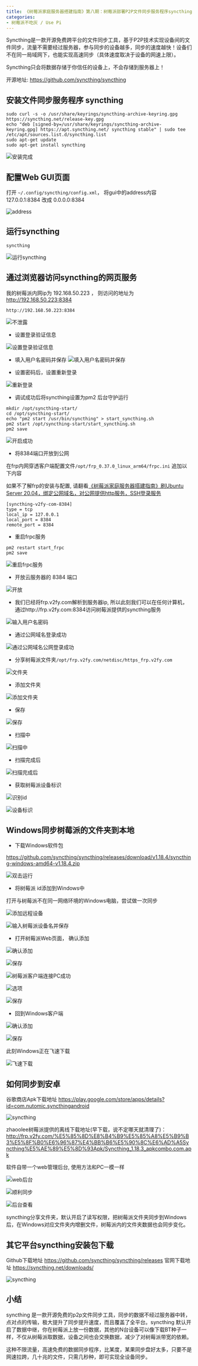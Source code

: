 ```yaml
---
title: 《树莓派家庭服务器搭建指南》第八期：树莓派部署P2P文件同步服务程序syncthing全攻略
categories:
- 树莓派不吃灰 / Use Pi
---
```






Syncthing是一款开源免费跨平台的文件同步工具，基于P2P技术实现设备间的文件同步，流量不需要经过服务器，参与同步的设备越多，同步的速度越快！设备们不在同一局域网下，也能实现高速同步（具体速度取决于设备的网速上限）。

Syncthing只会将数据存储于你信任的设备上，不会存储到服务器上！

开源地址: https://github.com/syncthing/syncthing


## 安装文件同步服务程序 syncthing
```
sudo curl -s -o /usr/share/keyrings/syncthing-archive-keyring.gpg https://syncthing.net/release-key.gpg
echo "deb [signed-by=/usr/share/keyrings/syncthing-archive-keyring.gpg] https://apt.syncthing.net/ syncthing stable" | sudo tee /etc/apt/sources.list.d/syncthing.list
sudo apt-get update
sudo apt-get install syncthing
```

![安装完成](https://cdn.fangyuanxiaozhan.com/assets/1636866402978Tz02SbpR.png)

## 配置Web GUI页面

打开 `~/.config/syncthing/config.xml`， 将gui中的address内容 127.0.0.1:8384 改成 0.0.0.0:8384

![address](https://cdn.fangyuanxiaozhan.com/assets/16368664091841pkz4Jsj.png)

## 运行syncthing

```
syncthing
```

![运行syncthing](https://cdn.fangyuanxiaozhan.com/assets/1636866412913RKsppXN4.png)

## 通过浏览器访问syncthing的网页服务

我的树莓派内网ip为 192.168.50.223 ， 则访问的地址为 http://192.168.50.223:8384
```
http://192.168.50.223:8384
```

![不泄露](https://cdn.fangyuanxiaozhan.com/assets/16368664176716ZTpBDMr.png)

- 设置登录验证信息


![设置登录验证信息](https://cdn.fangyuanxiaozhan.com/assets/1636866422225jQanr7NT.png)

- 填入用户名密码并保存
![填入用户名密码并保存](https://cdn.fangyuanxiaozhan.com/assets/16368664268506wKPT8xW.png)

- 设置密码后，设置重新登录

![重新登录](https://cdn.fangyuanxiaozhan.com/assets/1636866432023pA7Ezj8E.png)

- 调试成功后将syncthing设置为pm2 后台守护运行

```
mkdir /opt/syncthing-start/
cd /opt/syncthing-start/
echo "pm2 start /usr/bin/syncthing" > start_syncthing.sh
pm2 start /opt/syncthing-start/start_syncthing.sh
pm2 save
```


![开启成功](https://cdn.fangyuanxiaozhan.com/assets/1636866440681WeWsk4Pc.png)



- 将8384端口开放到公网


在frp内网穿透客户端配置文件`/opt/frp_0.37.0_linux_arm64/frpc.ini` 追加以下内容

如果不了解frp的安装与配置, 请翻看[《树莓派家庭服务器搭建指南》刷Ubuntu Server 20.04，绑定公网域名，对公网提供http服务，SSH登录服务](https://v2fy.com/p/2021-10-01-pi-server-1633066843000/)

```
[syncthing-v2fy-com-8384]
type = tcp
local_ip = 127.0.0.1
local_port = 8384
remote_port = 8384
```

- 重启frpc服务 

```
pm2 restart start_frpc
pm2 save
```
![重启frpc服务](https://cdn.fangyuanxiaozhan.com/assets/1636866445758i00zGjWD.png)

- 开放云服务器的 8384 端口

![开放](https://cdn.fangyuanxiaozhan.com/assets/1636866451261mabJDx4J.png)


- 我们已经将frp.v2fy.com解析到服务器ip, 所以此刻我们可以在任何计算机，通过http://frp.v2fy.com:8384访问树莓派提供的syncthing服务

![输入用户名密码](https://cdn.fangyuanxiaozhan.com/assets/1636866455387fPwRWedX.png)

- 通过公网域名登录成功

![通过公网域名公网登录成功](https://cdn.fangyuanxiaozhan.com/assets/1636866459791Qyxdr36W.png)

- 分享树莓派文件夹`/opt/frp.v2fy.com/netdisc/https_frp.v2fy.com`

![文件夹](https://cdn.fangyuanxiaozhan.com/assets/1636866464271J4GfG0K8.png)

- 添加文件夹

![添加文件夹](https://cdn.fangyuanxiaozhan.com/assets/16368664682447Ymhr0Dn.png)

- 保存

![保存](https://cdn.fangyuanxiaozhan.com/assets/1636866473166AdWQKBFP.png)

- 扫描中

![扫描中](https://cdn.fangyuanxiaozhan.com/assets/1636866480161XkMRyScp.png)


- 扫描完成后


![扫描完成后](https://cdn.fangyuanxiaozhan.com/assets/1636866486422NiQ1WEk7.png)

- 获取树莓派设备标识

![识别id](https://cdn.fangyuanxiaozhan.com/assets/1636866490696p1i8PzFw.png)

![设备标识](https://cdn.fangyuanxiaozhan.com/assets/1636866495835ArrnaYQQ.png)


## Windows同步树莓派的文件夹到本地

- 下载Windows软件包

https://github.com/syncthing/syncthing/releases/download/v1.18.4/syncthing-windows-amd64-v1.18.4.zip

![双击运行](https://cdn.fangyuanxiaozhan.com/assets/1636866501522fXG4rsR2.png)


- 将树莓派 id添加到Windows中

打开与树莓派不在同一网络环境的Windows电脑，尝试做一次同步

![添加远程设备](https://cdn.fangyuanxiaozhan.com/assets/1636866505659MA1xnr8T.png)

![输入树莓派设备名并保存](https://cdn.fangyuanxiaozhan.com/assets/16368665097146b7Ep4rW.png)



- 打开树莓派Web页面， 确认添加


![确认添加](https://cdn.fangyuanxiaozhan.com/assets/1636866515149HX73WmMB.png)

![保存](https://cdn.fangyuanxiaozhan.com/assets/1636866522403sa3b4NSG.png)

![树莓派客户端连接PC成功](https://cdn.fangyuanxiaozhan.com/assets/1636866526531CPw1b81E.png)

![选项](https://cdn.fangyuanxiaozhan.com/assets/1636866530513fkFNFQDr.png)

![保存](https://cdn.fangyuanxiaozhan.com/assets/1636866534847AtQCrCTi.png)


- 回到Windows客户端

![确认添加](https://cdn.fangyuanxiaozhan.com/assets/1636866538918Ww258mGF.png)

![保存](https://cdn.fangyuanxiaozhan.com/assets/1636866543730GRbJkCQh.png)

此刻Windows正在飞速下载

![飞速下载](https://cdn.fangyuanxiaozhan.com/assets/1636866549277xb4npmHp.png)

## 如何同步到安卓


谷歌商店Apk下载地址 https://play.google.com/store/apps/details?id=com.nutomic.syncthingandroid

![syncthing](https://cdn.fangyuanxiaozhan.com/assets/16368665536555XjB2NB7.png)

zhaoolee树莓派提供的离线下载地址(早下载，说不定哪天就清理了)： http://frp.v2fy.com/%E5%85%8D%E8%B4%B9%E5%85%A8%E5%B9%B3%E5%8F%B0%E6%96%87%E4%BB%B6%E5%90%8C%E6%AD%A5Syncthing%E5%AE%89%E5%8D%93Apk/Syncthing_1.18.3_apkcombo.com.apk

软件自带一个web管理后台, 使用方法和PC一模一样


![web后台](https://cdn.fangyuanxiaozhan.com/assets/1636866558496eazykPK1.png)

![顺利同步](https://cdn.fangyuanxiaozhan.com/assets/1636866563595TjB4pQSb.png)


![后台查看](https://cdn.fangyuanxiaozhan.com/assets/1636866569018zCCXTkBD.png)


syncthing分享文件夹，默认开启了读写权限，把树莓派文件夹同步到Windows后，在Windows对应文件夹内增删文件，树莓派内的文件夹数据也会同步变化。

## 其它平台syncthing安装包下载

Github下载地址 https://github.com/syncthing/syncthing/releases
官网下载地址 https://syncthing.net/downloads/

![syncthing](https://cdn.fangyuanxiaozhan.com/assets/1636866573510XmppcCR0.png)


## 小结

syncthing 是一款开源免费的p2p文件同步工具，同步的数据不经过服务器中转，点对点的传输，极大提升了同步提升速度，而且覆盖了全平台。syncthing 默认开启了数据中继，你在树莓派上放一份数据，其他的N台设备可以像下载BT种子一样，不仅从树莓派取数据，设备之间也会交换数据，减少了对树莓派带宽的依赖。

这种不限流量，高速免费的数据同步程序，比某度，某果同步盘好太多，只要不是网速拉跨，几十兆的文件，只需几秒种，即可实现全设备同步。






